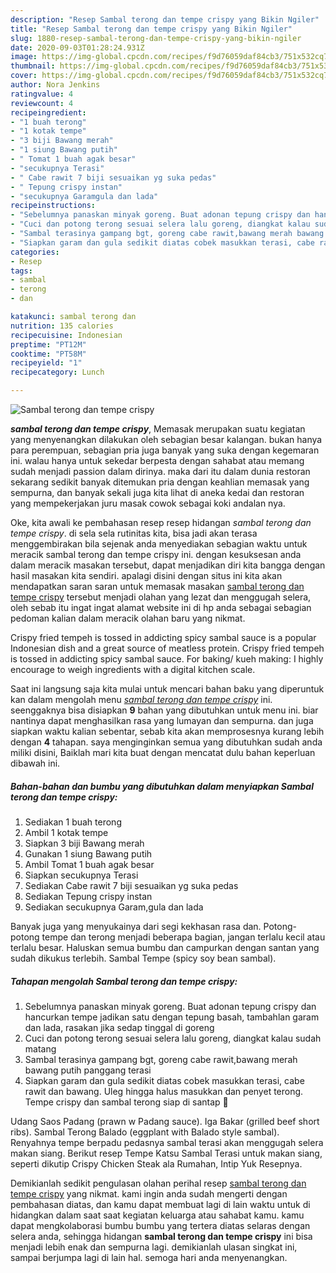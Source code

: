 ```yaml
---
description: "Resep Sambal terong dan tempe crispy yang Bikin Ngiler"
title: "Resep Sambal terong dan tempe crispy yang Bikin Ngiler"
slug: 1880-resep-sambal-terong-dan-tempe-crispy-yang-bikin-ngiler
date: 2020-09-03T01:28:24.931Z
image: https://img-global.cpcdn.com/recipes/f9d76059daf84cb3/751x532cq70/sambal-terong-dan-tempe-crispy-foto-resep-utama.jpg
thumbnail: https://img-global.cpcdn.com/recipes/f9d76059daf84cb3/751x532cq70/sambal-terong-dan-tempe-crispy-foto-resep-utama.jpg
cover: https://img-global.cpcdn.com/recipes/f9d76059daf84cb3/751x532cq70/sambal-terong-dan-tempe-crispy-foto-resep-utama.jpg
author: Nora Jenkins
ratingvalue: 4
reviewcount: 4
recipeingredient:
- "1 buah terong"
- "1 kotak tempe"
- "3 biji Bawang merah"
- "1 siung Bawang putih"
- " Tomat 1 buah agak besar"
- "secukupnya Terasi"
- " Cabe rawit 7 biji sesuaikan yg suka pedas"
- " Tepung crispy instan"
- "secukupnya Garamgula dan lada"
recipeinstructions:
- "Sebelumnya panaskan minyak goreng. Buat adonan tepung crispy dan hancurkan tempe jadikan satu dengan tepung basah, tambahlan garam dan lada, rasakan jika sedap tinggal di goreng"
- "Cuci dan potong terong sesuai selera lalu goreng, diangkat kalau sudah matang"
- "Sambal terasinya gampang bgt, goreng cabe rawit,bawang merah bawang putih panggang terasi"
- "Siapkan garam dan gula sedikit diatas cobek masukkan terasi, cabe rawit dan bawang. Uleg hingga halus masukkan dan penyet terong. Tempe crispy dan sambal terong siap di santap 👏"
categories:
- Resep
tags:
- sambal
- terong
- dan

katakunci: sambal terong dan 
nutrition: 135 calories
recipecuisine: Indonesian
preptime: "PT12M"
cooktime: "PT58M"
recipeyield: "1"
recipecategory: Lunch

---
```



![Sambal terong dan tempe crispy](https://img-global.cpcdn.com/recipes/f9d76059daf84cb3/751x532cq70/sambal-terong-dan-tempe-crispy-foto-resep-utama.jpg)

<b><i>sambal terong dan tempe crispy</i></b>, Memasak merupakan suatu kegiatan yang menyenangkan dilakukan oleh sebagian besar kalangan. bukan hanya para perempuan, sebagian pria juga banyak yang suka dengan kegemaran ini. walau hanya untuk sekedar berpesta dengan sahabat atau memang sudah menjadi passion dalam dirinya. maka dari itu dalam dunia restoran sekarang sedikit banyak ditemukan pria dengan keahlian memasak yang sempurna, dan banyak sekali juga kita lihat di aneka kedai dan restoran yang mempekerjakan juru masak cowok sebagai koki andalan nya.

Oke, kita awali ke pembahasan resep resep hidangan <i>sambal terong dan tempe crispy</i>. di sela sela rutinitas kita, bisa jadi akan terasa menggembirakan bila sejenak anda menyediakan sebagian waktu untuk meracik sambal terong dan tempe crispy ini. dengan kesuksesan anda dalam meracik masakan tersebut, dapat menjadikan diri kita bangga dengan hasil masakan kita sendiri. apalagi disini dengan situs ini kita akan mendapatkan saran saran untuk memasak masakan <u>sambal terong dan tempe crispy</u> tersebut menjadi olahan yang lezat dan menggugah selera, oleh sebab itu ingat ingat alamat website ini di hp anda sebagai sebagian pedoman kalian dalam meracik olahan baru yang nikmat.

Crispy fried tempeh is tossed in addicting spicy sambal sauce is a popular Indonesian dish and a great source of meatless protein. Crispy fried tempeh is tossed in addicting spicy sambal sauce. For baking/ kueh making: I highly encourage to weigh ingredients with a digital kitchen scale.


Saat ini langsung saja kita mulai untuk mencari bahan baku yang diperuntuk kan dalam mengolah menu <u><i>sambal terong dan tempe crispy</i></u> ini. seenggaknya bisa disiapkan <b>9</b> bahan yang dibutuhkan untuk menu ini. biar nantinya dapat menghasilkan rasa yang lumayan dan sempurna. dan juga siapkan waktu kalian sebentar, sebab kita akan memprosesnya kurang lebih dengan <b>4</b> tahapan. saya menginginkan semua yang dibutuhkan sudah anda miliki disini, Baiklah mari kita buat dengan mencatat dulu bahan keperluan dibawah ini.

<!--inarticleads1-->

##### Bahan-bahan dan bumbu yang dibutuhkan dalam menyiapkan Sambal terong dan tempe crispy:

1. Sediakan 1 buah terong
1. Ambil 1 kotak tempe
1. Siapkan 3 biji Bawang merah
1. Gunakan 1 siung Bawang putih
1. Ambil  Tomat 1 buah agak besar
1. Siapkan secukupnya Terasi
1. Sediakan  Cabe rawit 7 biji sesuaikan yg suka pedas
1. Sediakan  Tepung crispy instan
1. Sediakan secukupnya Garam,gula dan lada


Banyak juga yang menyukainya dari segi kekhasan rasa dan. Potong-potong tempe dan terong menjadi beberapa bagian, jangan terlalu kecil atau terlalu besar. Haluskan semua bumbu dan campurkan dengan santan yang sudah dikukus terlebih. Sambal Tempe (spicy soy bean sambal). 

<!--inarticleads2-->

##### Tahapan mengolah Sambal terong dan tempe crispy:

1. Sebelumnya panaskan minyak goreng. Buat adonan tepung crispy dan hancurkan tempe jadikan satu dengan tepung basah, tambahlan garam dan lada, rasakan jika sedap tinggal di goreng
1. Cuci dan potong terong sesuai selera lalu goreng, diangkat kalau sudah matang
1. Sambal terasinya gampang bgt, goreng cabe rawit,bawang merah bawang putih panggang terasi
1. Siapkan garam dan gula sedikit diatas cobek masukkan terasi, cabe rawit dan bawang. Uleg hingga halus masukkan dan penyet terong. Tempe crispy dan sambal terong siap di santap 👏


Udang Saos Padang (prawn w Padang sauce). Iga Bakar (grilled beef short ribs). Sambal Terong Balado (eggplant with Balado style sambal). Renyahnya tempe berpadu pedasnya sambal terasi akan menggugah selera makan siang. Berikut resep Tempe Katsu Sambal Terasi untuk makan siang, seperti dikutip Crispy Chicken Steak ala Rumahan, Intip Yuk Resepnya. 

Demikianlah sedikit pengulasan olahan perihal resep <u>sambal terong dan tempe crispy</u> yang nikmat. kami ingin anda sudah mengerti dengan pembahasan diatas, dan kamu dapat membuat lagi di lain waktu untuk di hidangkan dalam saat saat kegiatan keluarga atau sahabat kamu. kamu dapat mengkolaborasi bumbu bumbu yang tertera diatas selaras dengan selera anda, sehingga hidangan <b>sambal terong dan tempe crispy</b> ini bisa menjadi lebih enak dan sempurna lagi. demikianlah ulasan singkat ini, sampai berjumpa lagi di lain hal. semoga hari anda menyenangkan.
